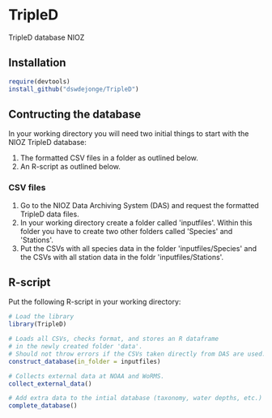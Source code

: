 # TripleD
TripleD database NIOZ

## Installation
```R
require(devtools)
install_github("dswdejonge/TripleD")
```

## Contructing the database
In your working directory you will need two initial things to start with the NIOZ TripleD database:  
1. The formatted CSV files in a folder as outlined below.  
2. An R-script as outlined below.  

### CSV files
1. Go to the NIOZ Data Archiving System (DAS) and request the formatted TripleD data files.  
2. In your working directory create a folder called 'inputfiles'. Within this folder you have to create two other folders called 'Species' and 'Stations'.  
3. Put the CSVs with all species data in the folder 'inputfiles/Species' and the CSVs with all station data in the foldr 'inputfiles/Stations'.

## R-script
Put the following R-script in your working directory:
```R
# Load the library
library(TripleD)

# Loads all CSVs, checks format, and stores an R dataframe 
# in the newly created folder 'data'.
# Should not throw errors if the CSVs taken directly from DAS are used.
construct_database(in_folder = inputfiles)

# Collects external data at NOAA and WoRMS.
collect_external_data()

# Add extra data to the intial database (taxonomy, water depths, etc.)
complete_database()
```
